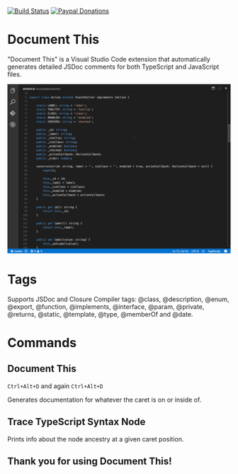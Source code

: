 [![Build Status](https://travis-ci.org/joelday/vscode-docthis.svg?branch=master)](https://travis-ci.org/joelday/vscode-docthis) [![Paypal Donations](https://www.paypalobjects.com/en_US/i/btn/btn_donate_SM.gif)](https://www.paypal.com/cgi-bin/webscr?cmd=_donations&amp;business=7YU9WH4ANAB4Q&amp;lc=US&amp;item_name=Document%20This&amp;item_number=vscode-docthis%20extension&amp;currency_code=USD&amp;bn=PP%2dDonationsBF%3abtn_donate_SM%2egif%3aNonHosted)

# Document This
"Document This" is a Visual Studio Code extension that automatically generates detailed JSDoc comments for both TypeScript and JavaScript files.

![Demo](images/demo.gif)

# Tags
Supports JSDoc and Closure Compiler tags: @class, @description, @enum, @export, @function, @implements, @interface, @param, @private, @returns, @static, @template, @type, @memberOf and @date.

# Commands
## Document This
`Ctrl+Alt+D` and again `Ctrl+Alt+D`

Generates documentation for whatever the caret is on or inside of.

## Trace TypeScript Syntax Node
Prints info about the node ancestry at a given caret position.

## Thank you for using Document This!

